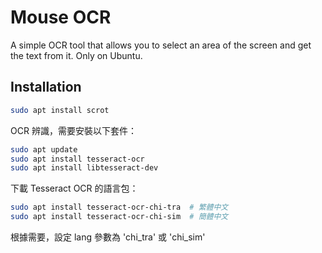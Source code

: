 # Mouse OCR

A simple OCR tool that allows you to select an area of the screen and get the text from it. Only on Ubuntu.

## Installation

```bash
sudo apt install scrot
```

OCR 辨識，需要安裝以下套件：
```bash
sudo apt update
sudo apt install tesseract-ocr
sudo apt install libtesseract-dev
```

下載 Tesseract OCR 的語言包：
```bash
sudo apt install tesseract-ocr-chi-tra  # 繁體中文
sudo apt install tesseract-ocr-chi-sim  # 簡體中文
```

根據需要，設定 lang 參數為 'chi_tra' 或 'chi_sim'

